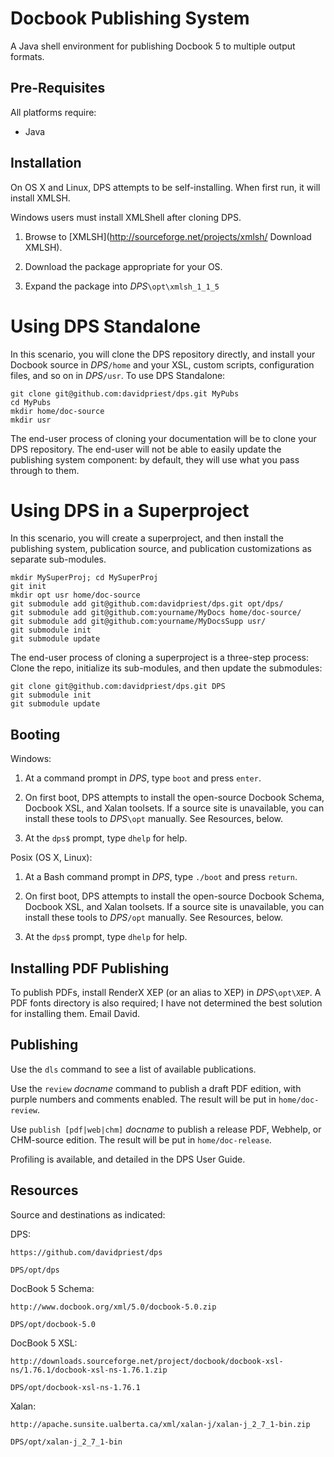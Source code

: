 Docbook Publishing System
=========================

A Java shell environment for publishing Docbook 5 to multiple output formats.

Pre-Requisites
--------------

All platforms require: 

  - Java

Installation
------------

On OS X and Linux, DPS attempts to be self-installing. When first run, it will
install XMLSH.

Windows users must install XMLShell after cloning DPS.

  1. Browse to [XMLSH](http://sourceforge.net/projects/xmlsh/ Download XMLSH).
  
  2. Download the package appropriate for your OS.
  
  3. Expand the package into *DPS*`\opt\xmlsh_1_1_5`

# Using DPS Standalone

In this scenario, you will clone the DPS repository directly, and install your
Docbook source in *DPS*`/home` and your XSL, custom scripts, configuration
files, and so on in *DPS*`/usr`.
To use DPS Standalone:

    git clone git@github.com:davidpriest/dps.git MyPubs
    cd MyPubs
    mkdir home/doc-source
    mkdir usr
The end-user process of cloning your documentation will be to clone your DPS
repository. The end-user will not be able to easily update the publishing
system component: by default, they will use what you pass through to them.

# Using DPS in a Superproject

In this scenario, you will create a superproject, and then install the publishing system, publication source, and publication customizations as separate sub-modules.

    mkdir MySuperProj; cd MySuperProj
    git init
    mkdir opt usr home/doc-source
    git submodule add git@github.com:davidpriest/dps.git opt/dps/
    git submodule add git@github.com:yourname/MyDocs home/doc-source/
    git submodule add git@github.com:yourname/MyDocsSupp usr/
    git submodule init
    git submodule update
The end-user process of cloning a superproject is a three-step process: Clone the repo, initialize its sub-modules, and then update the submodules:

    git clone git@github.com:davidpriest/dps.git DPS
    git submodule init
    git submodule update

Booting
-------

Windows:

  1. At a command prompt in *DPS*, type `boot` and press `enter`.
  
  2. On first boot, DPS attempts to install the open-source Docbook Schema,
  Docbook XSL, and Xalan toolsets. If a source site is unavailable, you can
  install these tools to *DPS*`\opt` manually.  See Resources, below.
  
  3. At the `dps$` prompt, type `dhelp` for help.

Posix (OS X, Linux):
  
  1. At a Bash command prompt in *DPS*, type `./boot` and press `return`.
  
  2. On first boot, DPS attempts to install the open-source Docbook Schema,
  Docbook XSL, and Xalan toolsets. If a source site is unavailable, you can
  install these tools to *DPS*`/opt` manually.  See Resources, below.

  3. At the `dps$` prompt, type `dhelp` for help.

Installing PDF Publishing
-------------------------

To publish PDFs, install RenderX XEP (or an alias to XEP) in 
*DPS*`\opt\XEP`.  A PDF fonts directory is also required; I have not
determined the best solution for installing them.  Email David.

Publishing
----------

Use the `dls` command to see a list of available publications.

Use the `review` *docname* command to publish a draft PDF edition, with purple 
numbers and comments enabled. The result will be put in `home/doc-review`.

Use `publish [pdf|web|chm]` *docname* to publish a release PDF, Webhelp, or 
CHM-source edition. The result will be put in `home/doc-release`.

Profiling is available, and detailed in the DPS User Guide.

Resources
---------

Source and destinations as indicated:

DPS:

    https://github.com/davidpriest/dps

    DPS/opt/dps

DocBook 5 Schema:

    http://www.docbook.org/xml/5.0/docbook-5.0.zip

    DPS/opt/docbook-5.0

DocBook 5 XSL:

    http://downloads.sourceforge.net/project/docbook/docbook-xsl-ns/1.76.1/docbook-xsl-ns-1.76.1.zip

    DPS/opt/docbook-xsl-ns-1.76.1

Xalan:

    http://apache.sunsite.ualberta.ca/xml/xalan-j/xalan-j_2_7_1-bin.zip

    DPS/opt/xalan-j_2_7_1-bin
